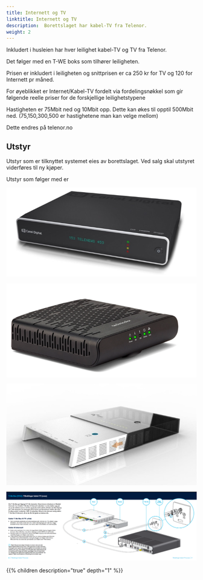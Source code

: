 ```yaml
---
title: Internett og TV
linktitle: Internett og TV
description:  Borettslaget har kabel-TV fra Telenor.
weight: 2
---
```


Inkludert i husleien har hver leilighet kabel-TV og TV fra Telenor. 

Det følger med en T-WE boks som tilhører leiligheten. 

Prisen er inkludert i leiligheten og snittprisen er ca 250 kr for TV og 120 for Internett pr måned.

For øyeblikket er Internet/Kabel-TV fordelt via fordelingsnøkkel som gir følgende reelle priser for de forskjellige leilighetstypene

Hastigheten er 75Mbit ned og 10Mbit opp. Dette kan økes til opptil 500Mbit ned. (75,150,300,500 er hastighetene man kan velge mellom)

Dette endres på telenor.no

## Utstyr

Utstyr som er tilknyttet systemet eies av borettslaget. Ved salg skal utstyret viderføres til ny kjøper. 

Utstyr som følger med er

![TV Boks](tvboks.png "TVboks")

![Modem](modem.png "Modem")

![Router](router.png "Router")

![Koblong](kobling_setra_brl.png "Dette kobles slik. (klikk bilde)")

{{% children description="true" depth="1" %}}
